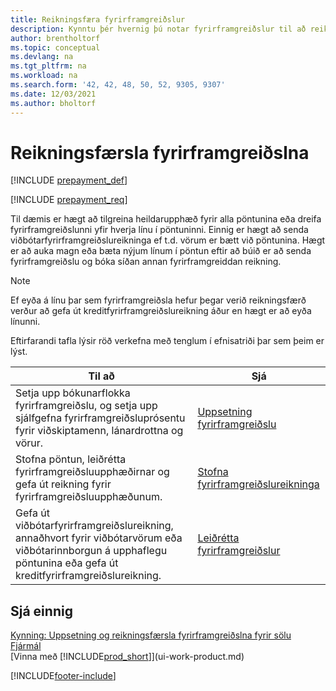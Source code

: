 ```yaml
---
title: Reikningsfæra fyrirframgreiðslur
description: Kynntu þér hvernig þú notar fyrirframgreiðslur til að reikningsfæra og innheimta innborganir frá viðskiptavinum og senda lánardrottnum innborganir í Business Central.
author: brentholtorf
ms.topic: conceptual
ms.devlang: na
ms.tgt_pltfrm: na
ms.workload: na
ms.search.form: '42, 42, 48, 50, 52, 9305, 9307'
ms.date: 12/03/2021
ms.author: bholtorf
---
```

# Reikningsfærsla fyrirframgreiðslna

[!INCLUDE [prepayment_def](includes/prepayment_def.md)]

[!INCLUDE [prepayment_req](includes/prepayment_req.md)]

Til dæmis er hægt að tilgreina heildarupphæð fyrir alla pöntunina eða dreifa fyrirframgreiðslunni yfir hverja línu í pöntuninni. Einnig er hægt að senda viðbótarfyrirframgreiðslureikninga ef t.d. vörum er bætt við pöntunina. Hægt er að auka magn eða bæta nýjum línum í pöntun eftir að búið er að senda fyrirframgreiðslu og bóka síðan annan fyrirframgreiddan reikning.  

> [!NOTE]
> Ef eyða á línu þar sem fyrirframgreiðsla hefur þegar verið reikningsfærð verður að gefa út kreditfyrirframgreiðslureikning áður en hægt er að eyða línunni.

Eftirfarandi tafla lýsir röð verkefna með tenglum í efnisatriði þar sem þeim er lýst.

|**Til að**|**Sjá**|  
|------------|-------------|  
|Setja upp bókunarflokka fyrirframgreiðslu, og setja upp sjálfgefna fyrirframgreiðsluprósentu fyrir viðskiptamenn, lánardrottna og vörur.|[Uppsetning fyrirframgreiðslu](finance-set-up-prepayments.md)|
|Stofna pöntun, leiðrétta fyrirframgreiðsluupphæðirnar og gefa út reikning fyrir fyrirframgreiðsluupphæðunum.|[Stofna fyrirframgreiðslureikninga](finance-how-to-create-prepayment-invoices.md)|  
|Gefa út viðbótarfyrirframgreiðslureikning, annaðhvort fyrir viðbótarvörum eða viðbótarinnborgun á upphaflegu pöntunina eða gefa út kreditfyrirframgreiðslureikning.|[Leiðrétta fyrirframgreiðslur](finance-how-to-correct-prepayments.md)|  

## Sjá einnig

[Kynning: Uppsetning og reikningsfærsla fyrirframgreiðslna fyrir sölu](walkthrough-setting-up-and-invoicing-sales-prepayments.md)  
[Fjármál](finance.md)  
[Vinna með [!INCLUDE[prod_short](includes/prod_short.md)]](ui-work-product.md)  


[!INCLUDE[footer-include](includes/footer-banner.md)]
